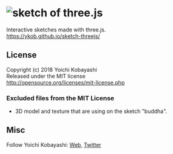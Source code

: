 # ![sketch of three.js](http://ykob.github.io/sketch-threejs/img/common/ogp_common.jpg)

Interactive sketches made with three.js.  
https://ykob.github.io/sketch-threejs/

## License

Copyright (c) 2018 Yoichi Kobayashi  
Released under the MIT license  
http://opensource.org/licenses/mit-license.php

### Excluded files from the MIT License

- 3D model and texture that are using on the sketch "buddha".

## Misc

Follow Yoichi Kobayashi: [Web](http://www.tplh.net/), [Twitter](https://twitter.com/ykob0123)
